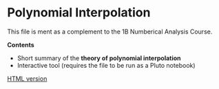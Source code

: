 # Polynomial Interpolation

This file is ment as a complement to the 1B Numberical Analysis Course.

**Contents**
- Short summary of the **theory of polynomial interpolation**
- Interactive tool (requires the file to be run as a Pluto notebook)

[HTML version](https://sje30.github.io/catam-julia/1b/polynomial-interpolation/inter.html)
